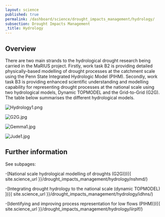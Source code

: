 ```yaml
---
layout: science
published: true
permalink: /dashboard/science/drought_impacts_management/hydrology/
subsection: Drought Impacts Management
_title: Hydrology
---
```


## Overview

There are two main strands to the hydrological drought research being carried in the MaRIUS project. Firstly, work task B2 is providing detailed physically-based modelling of drought processes at the catchment scale using the Penn State Integrated Hydrologic Model (PIHM). Secondly, work task B3 is providing enhanced scientific understanding and modelling capability for representing drought processes at the national scale using two hydrological models, Dynamic TOPMODEL and the Grid-to-Grid (G2G). The table below summarises the different hydrological models.

![Hydrology1.png]({{site.baseurl}}/assets/img/Hydrology1.png)

![G2G.jpg]({{site.baseurl}}/assets/img/G2G.jpg)

![Gemma1.jpg]({{site.baseurl}}/assets/img/Gemma1.jpg)

![Jude1.jpg]({{site.baseurl}}/assets/img/Jude1.jpg)


## Further information

See subpages:

-[National scale hydrological modelling of droughts (G2G)]({{ site.science_url }}/drought_impacts_management/hydrology/nshmd/)

-[Integrating drought hydrology to the national scale (dynamic TOPMODEL) ]({{ site.science_url }}/drought_impacts_management/hydrology/idhns/)

-[Identifying and improving process representation for low flows (PIHM)]({{ site.science_url }}/drought_impacts_management/hydrology/iirplf/)
